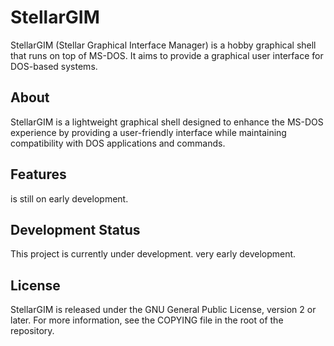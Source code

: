 # StellarGIM

StellarGIM (Stellar Graphical Interface Manager) is a hobby graphical shell that runs on top of MS-DOS. It aims to provide a graphical user interface for DOS-based systems.

## About
StellarGIM is a lightweight graphical shell designed to enhance the MS-DOS experience by providing a user-friendly interface while maintaining compatibility with DOS applications and commands.

## Features
is still on early development.

## Development Status
This project is currently under development. very early development.

## License
StellarGIM is released under the GNU General Public License, version 2 or later. For more information, see the COPYING file in the root of the repository.
